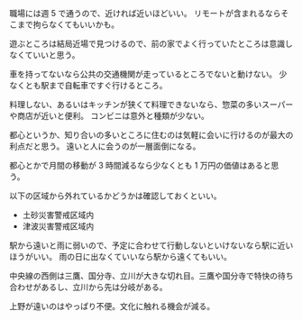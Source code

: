 職場には週 5 で通うので、近ければ近いほどいい。
リモートが含まれるならそこまで拘らなくてもいいかも。

遊ぶところは結局近場で見つけるので、前の家でよく行っていたところは意識しなくていいと思う。

車を持ってないなら公共の交通機関が走っているところでないと動けない。
少なくとも駅まで自転車ですぐ行けるところ。

料理しない、あるいはキッチンが狭くて料理できないなら、惣菜の多いスーパーや商店が近いと便利。
コンビニは意外と種類が少ない。

都心というか、知り合いの多いところに住むのは気軽に会いに行けるのが最大の利点だと思う。
遠いと人に会うのが一層面倒になる。

都心とかで月間の移動が 3 時間減るなら少なくとも 1 万円の価値はあると思う。

以下の区域から外れているかどうかは確認しておくといい。

- 土砂災害警戒区域内
- 津波災害警戒区域内

駅から遠いと雨に弱いので、予定に合わせて行動しないといけないなら駅に近いほうがいい。
雨の日に出なくていいなら駅から遠くてもいい。

中央線の西側は三鷹、国分寺、立川が大きな切れ目。三鷹や国分寺で特快の待ち合わせがあるし、立川から先は分岐がある。

上野が遠いのはやっぱり不便。文化に触れる機会が減る。

